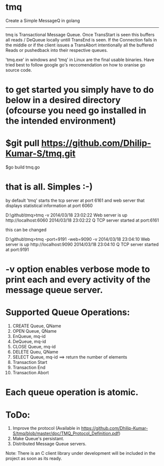 tmq
===

Create a Simple MessageQ in golang

***********************************

  tmq is Transactional Message Queue.  Once TransStart is seen this buffers all reads / DeQueue locally untill TransEnd is seen.  If the Connection fails in the middle or if the client issues a TransAbort intentionally all the buffered Reads or pushedback into their respective queues. 

  'tmq.exe' in windows and 'tmq' in Linux are the final usable binaries.  Have tried best to follow google go's reccomendation on how to oranise go source code.  

to get started you simply have to do below in a desired directory (ofcourse you need go installed in the intended environment)
===
$git pull https://github.com/Dhilip-Kumar-S/tmq.git 
===
$go build tmq.go

that is all.  Simples :-)
===

by default 'tmq' starts the tcp server at port 6161 and web server that displays statistical information at port 6060

  D:\github\tmq>tmq -v
  2014/03/18 23:02:22 Web server is up http://localhost:6060
  2014/03/18 23:02:22 Q TCP server started at port:6161

this can be changed 

  D:\github\tmq>tmq -port=9191 -web=9090 -v
  2014/03/18 23:04:10 Web server is up http://localhost:9090
  2014/03/18 23:04:10 Q TCP server started at port:9191

-v option enables verbose mode to print each and every activity of the message queue server.
===

Supported Queue Operations:
===
  1) CREATE Queue, QName
  2) OPEN Queue, QName
  3) EnQueue, mq-id
  4) DeQueue, mq-id
  5) CLOSE Queue, mq-id
  6) DELETE Queu, QName
  7) SELECT Queue, mq-id  ==> return the number of elements
  8) Transaction Start
  9) Transaction End
  10) Transaction Abort

Each queue operation is atomic. 
===

ToDo:
===
  1) Improve the protocol (Available in https://github.com/Dhilip-Kumar-S/tmq/blob/master/doc/TMQ_Protocol_Definition.pdf)
  2) Make Queue's persistant.
  3) Distributed Message Queue servers. 

Note: There is an C client library under development will be included in the project as soon as its ready.
